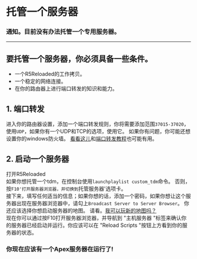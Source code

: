 # **托管一个服务器**

### **通知。目前没有办法托管一个专用服务器。**

---

## 要托管一个服务器，你必须具备一些条件。
- 一个R5Reloaded的工作拷贝。
- 一个稳定的网络连接。
- 在你的路由器上进行端口转发的知识和能力。

## 1. 端口转发
进入你的路由器设置，添加一个端口转发规则，你将需要添加范围`37015-37020`，使用`UDP`，如果你有一个UDP和TCP的选项，使用它。
如果你有问题，你可能还想设置你的windows防火墙。
[看看这儿](https://canyouseeme.org/)和[端口转发教程](https://portforward.com/router.htm)也可能有用。

## 2. 启动一个服务器
打开R5Reloaded<br/> 
如果你想托管一个tdm，在控制台使用`launchplaylist custom_tdm`命令。
否则，按`F10'打开服务器浏览器，并切换到`托管服务器'选项卡。<br/> 接下来，填写任何适当的信息；如果你想的话，添加一个密码，如果你想让这个服务器出现在服务器浏览器中，请勾上`Broadcast Server to Server Browser`。
你还应该选择你想启动服务器的地图。
请看。[我可以玩新的地图吗？](https://200x031x.github.io/r5_Documentation/languages/cn/faq/faq#%E6%88%91%E5%8F%AF%E4%BB%A5%E7%8E%A9%E6%96%B0%E7%9A%84%E5%9C%B0%E5%9B%BE%E5%90%97)<br/>
现在你可以通过按F10打开服务器浏览器，并导航到 "主机服务器 "标签来确认你的服务器已经启动并运行。你应该可以在 "Reload Scripts "按钮上方看到你的服务器的状态。


### 你现在应该有一个Apex服务器在运行了!



